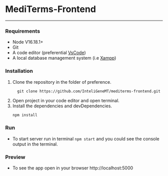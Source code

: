 # MediTerms-Frontend
---------------------------------------------------------
### Requirements
- Node V16.18.1+
- Git
- A code editor (preferential [VsCode](https://code.visualstudio.com/))
- A local database management system (i.e [Xampp](https://www.apachefriends.org/es/index.html))
### Installation
1. Clone the repository in the folder of preference.
    ```
      git clone https://github.com/InteliGeneMT/mediterms-frontend.git
    ```
2. Open project in your code editor and open terminal.
3. Install the dependencies and devDependencies.
    ```sh
    npm install
    ```
### Run
- To start server run in terminal `npm start` and you could see the console output in the terminal.
### Preview
- To see the app open in your browser http://localhost:5000
